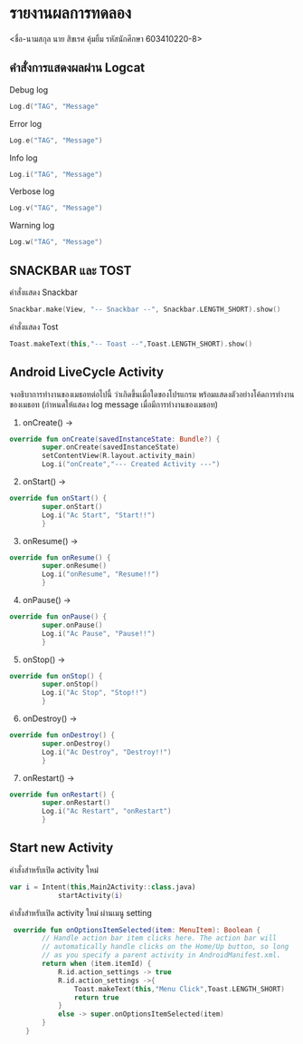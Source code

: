 # รายงานผลการทดลอง

<ชื่อ-นามสกุล นาย สิขเรศ คุ้มยิ้ม รหัสนักศึกษา 603410220-8>

## คำสั่งการแสดงผลผ่าน Logcat

Debug log

```kotlin
Log.d("TAG", "Message"
```

Error log

```kotlin
Log.e("TAG", "Message")
```

Info log

```kotlin
Log.i("TAG", "Message")
```

Verbose log

```kotlin
Log.v("TAG", "Message")
```

Warning log

```kotlin
Log.w("TAG", "Message")
```

## SNACKBAR และ TOST

คำสั่งแสดง Snackbar

```kotlin
Snackbar.make(View, "-- Snackbar --", Snackbar.LENGTH_SHORT).show()
```

คำสั่งแสดง Tost

```kotlin
Toast.makeText(this,"-- Toast --",Toast.LENGTH_SHORT).show()
```

## Android LiveCycle Activity

จงอธิบาการทำงานของเมธอทต่อไปนี้ ว่าเกิดขึ้นเมื่อใดของโปรแกรม พร้อมแสดงตัวอย่างโค้ดการทำงานของเมธอท (กำหนดให้แสดง log message เมื่อมีการทำงานของเมธอท)

1. onCreate() ->

```kotlin
override fun onCreate(savedInstanceState: Bundle?) {
        super.onCreate(savedInstanceState)
        setContentView(R.layout.activity_main)
        Log.i("onCreate","--- Created Activity ---")
```

2. onStart() ->

```kotlin
override fun onStart() {
        super.onStart()
        Log.i("Ac Start", "Start!!")
        }
```

3. onResume() ->

```kotlin
override fun onResume() {
        super.onResume()
        Log.i("onResume", "Resume!!")
        }
```

4. onPause() ->

```kotlin
override fun onPause() {
        super.onPause()
        Log.i("Ac Pause", "Pause!!")
        }
```

5. onStop() ->

```kotlin
override fun onStop() {
        super.onStop()
        Log.i("Ac Stop", "Stop!!")
        }
```

6. onDestroy() ->

```kotlin
override fun onDestroy() {
        super.onDestroy()
        Log.i("Ac Destroy", "Destroy!!")
        }
```

7. onRestart() ->

```kotlin
override fun onRestart() {
        super.onRestart()
        Log.i("Ac Restart", "onRestart")
        }
```

## Start new Activity

คำสั่งสำหรับเปิด activity ใหม่

```kotlin
var i = Intent(this,Main2Activity::class.java)
            startActivity(i)
```

คำสั่งสำหรับเปิด activity ใหม่ ผ่านเมนู setting

```kotlin
 override fun onOptionsItemSelected(item: MenuItem): Boolean {
        // Handle action bar item clicks here. The action bar will
        // automatically handle clicks on the Home/Up button, so long
        // as you specify a parent activity in AndroidManifest.xml.
        return when (item.itemId) {
            R.id.action_settings -> true
            R.id.action_settings ->{
                Toast.makeText(this,"Menu Click",Toast.LENGTH_SHORT)
                return true
            }
            else -> super.onOptionsItemSelected(item)
        }
    }
```

